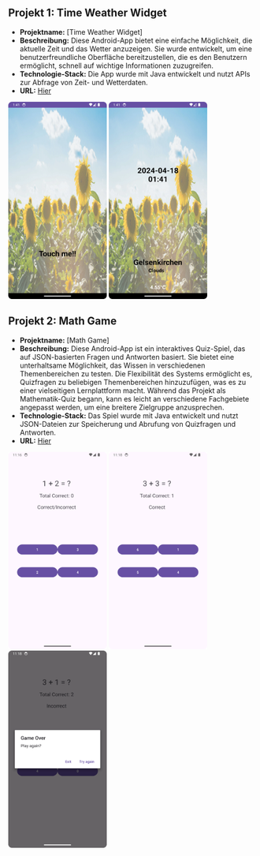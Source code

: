 
## Projekt 1: Time Weather Widget

- **Projektname:** [Time Weather Widget]
- **Beschreibung:** Diese Android-App bietet eine einfache Möglichkeit, die aktuelle Zeit und das Wetter anzuzeigen. Sie wurde entwickelt, um eine benutzerfreundliche Oberfläche bereitzustellen, die es den Benutzern ermöglicht, schnell auf wichtige Informationen zuzugreifen.
- **Technologie-Stack:** Die App wurde mit Java entwickelt und nutzt APIs zur Abfrage von Zeit- und Wetterdaten.
- **URL:** [Hier](https://github.com/jayIsThere/TimeWeatherWidget)
  

<img src="https://github.com/jayIsThere/TimeWeatherWidget/raw/master/app/screenshots/screenshot1.png" width="200" height="400" />
<img src="https://github.com/jayIsThere/TimeWeatherWidget/raw/master/app/screenshots/screenshot2.png" width="200" height="400" />


## Projekt 2: Math Game

- **Projektname:** [Math Game]
- **Beschreibung:** Diese Android-App ist ein interaktives Quiz-Spiel, das auf JSON-basierten Fragen und Antworten basiert. Sie bietet eine unterhaltsame Möglichkeit, das Wissen in verschiedenen Themenbereichen zu testen. Die Flexibilität des Systems ermöglicht es, Quizfragen zu beliebigen Themenbereichen hinzuzufügen, was es zu einer vielseitigen Lernplattform macht. Während das Projekt als Mathematik-Quiz begann, kann es leicht an verschiedene Fachgebiete angepasst werden, um eine breitere Zielgruppe anzusprechen.
- **Technologie-Stack:** Das Spiel wurde mit Java entwickelt und nutzt JSON-Dateien zur Speicherung und Abrufung von Quizfragen und Antworten.
- **URL:** [Hier](https://github.com/jayIsThere/mathQuiz)

<img src="https://github.com/jayIsThere/mathQuiz/raw/master/Screenshot_1.png" width="200" height="400" />
<img src="https://github.com/jayIsThere/mathQuiz/raw/master/Screenshot_2.png" width="200" height="400" />
<img src="https://github.com/jayIsThere/mathQuiz/raw/master/Screenshot_3.png" width="200" height="400" />
